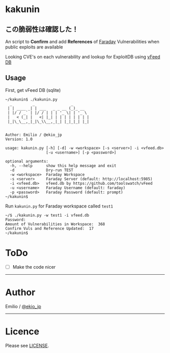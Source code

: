 # kakunin

## この脆弱性は確認した！

An script to **Confirm** and add **References** of [Faraday](https://github.com/infobyte/faraday) Vulnerabilities when public exploits are available

Looking CVE's on each vulnerability and lookup for ExploitDB using [vFeed DB](https://github.com/toolswatch/vFeed)


## Usage

First, get vFeed DB (sqlite) 

```
~/kakunin$ ./kakunin.py
  _         _                _
 | | ____ _| | ___   _ _ __ (_)_ __
 | |/ / _` | |/ / | | | '_ \| | '_ \
 |   < (_| |   <| |_| | | | | | | | |
 |_|\_\__,_|_|\_\\__,_|_| |_|_|_| |_|


Author: Emilio / @ekio_jp
Version: 1.0

usage: kakunin.py [-h] [-d] -w <workspace> [-s <server>] -i <vfeed.db>
                  [-u <username>] [-p <password>]

optional arguments:
  -h, --help      show this help message and exit
  -d              Dry-run TEST
  -w <workspace>  Faraday Workspace
  -s <server>     Faraday Server (default: http://localhost:5985)
  -i <vfeed.db>   vfeed.db by https://github.com/toolswatch/vFeed
  -u <username>   Faraday Username (default: faraday)
  -p <password>   Faraday Password (default: prompt)
~/kakunin$
```

Run `kakunin.py` for Faraday workspace called `test1`

```
~/$ ./kakunin.py -w test1 -i vfeed.db
Password:
Amount of Vulnerabilities in Workspace:  368
Confirm Vuls and Reference Updated:  17
~/kakunin$
```

# ToDo

- [ ] Make the code nicer

----

# Author

Emilio / [@ekio_jp](https://twitter.com/ekio_jp)

----

# Licence

Please see [LICENSE](https://github.com/ekiojp/kakunin/blob/master/LICENSE).
